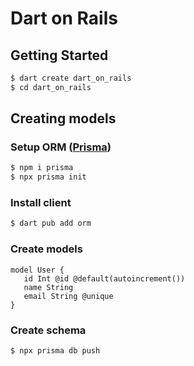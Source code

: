 # Dart on Rails

## Getting Started

```bash
$ dart create dart_on_rails
$ cd dart_on_rails
```

## Creating models

### Setup ORM ([Prisma](https://prisma.pub/docs/getting-started.html))

```bash
$ npm i prisma
$ npx prisma init
```

### Install client

```bash
$ dart pub add orm
```

### Create models

```prisma
model User {
   id Int @id @default(autoincrement())
   name String
   email String @unique
}
```

### Create schema

```bash
$ npx prisma db push
```